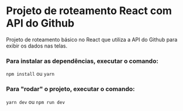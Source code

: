 # Projeto de roteamento React com API do Github
Projeto de roteamento básico no React que utiliza a API do Github para exibir os dados nas telas.

### Para instalar as dependências, executar o comando:

`npm install` ou `yarn`

### Para "rodar" o projeto, executar o comando:

`yarn dev` ou `npm run dev`
